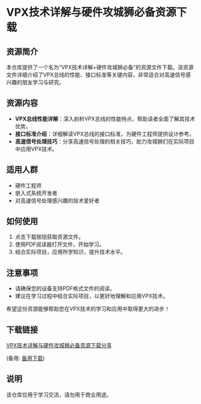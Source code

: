 # VPX技术详解与硬件攻城狮必备资源下载

## 资源简介

本仓库提供了一个名为“VPX技术详解+硬件攻城狮必备”的资源文件下载。该资源文件详细介绍了VPX总线的性能、接口标准等关键内容，非常适合对高速信号感兴趣的朋友学习与研究。

## 资源内容

- **VPX总线性能详解**：深入剖析VPX总线的性能特点，帮助读者全面了解其技术优势。
- **接口标准介绍**：详细解读VPX总线的接口标准，为硬件工程师提供设计参考。
- **高速信号处理技巧**：分享高速信号处理的相关技巧，助力攻城狮们在实际项目中应用VPX技术。

## 适用人群

- 硬件工程师
- 嵌入式系统开发者
- 对高速信号处理感兴趣的技术爱好者

## 如何使用

1. 点击下载按钮获取资源文件。
2. 使用PDF阅读器打开文件，开始学习。
3. 结合实际项目，应用所学知识，提升技术水平。

## 注意事项

- 请确保您的设备支持PDF格式文件的阅读。
- 建议在学习过程中结合实际项目，以更好地理解和应用VPX技术。

希望这份资源能够帮助您在VPX技术的学习和应用中取得更大的进步！

## 下载链接
[VPX技术详解与硬件攻城狮必备资源下载分享](https://pan.quark.cn/s/f89488deba1e) 

(备用: [备用下载](https://pan.baidu.com/s/1Dlu1cn4LcQhuPAN_6BOJDg?pwd=1234))

## 说明

该仓库仅用于学习交流，请勿用于商业用途。
